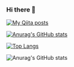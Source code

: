 ### Hi there 👋
[![My Qiita posts](https://qiita-badge.apiapi.app/s/suzusan555/posts.svg)](http://qiita.com/suzusan555)

[![Anurag's GitHub stats](https://github-readme-stats.vercel.app/api?username=suzusan555)](https://github.com/suzusan555/github-readme-stats)

[![Top Langs](https://github-readme-stats.vercel.app/api/top-langs/?username=suzusan555&layout=compact)](https://github.com/suzusan555/github-readme-stats)

![Anurag's GitHub stats](https://github-readme-stats.vercel.app/api?username=suzusan555&show_icons=true&theme=onedark)

<!--
**suzusan555/suzusan555** is a ✨ _special_ ✨ repository because its `README.md` (this file) appears on your GitHub profile.

Here are some ideas to get you started:

- 🔭 I’m currently working on ...
- 🌱 I’m currently learning ...
- 👯 I’m looking to collaborate on ...
- 🤔 I’m looking for help with ...
- 💬 Ask me about ...
- 📫 How to reach me: ...
- 😄 Pronouns: ...
- ⚡ Fun fact: ...
-->


